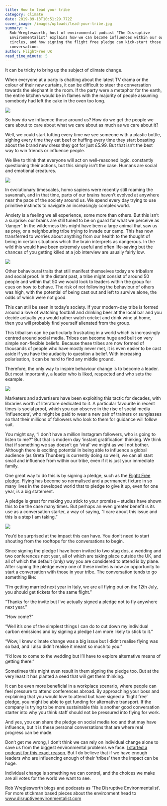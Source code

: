 ```yaml
---
title: How to lead your tribe
category: climate
date: 2019-09-13T10:51:29.772Z
cover_image: /images/uploads/lead-your-tribe.jpg
summary: >
  Rob Wreglesworth, host of environmental podcast 'The Disruptive
  Environmentalist’ explains how we can become influences within our own social
  circles, and how signing the flight free pledge can kick-start those
  conversations 
author: FlightFree UK
read_time_minute: 5
---
```

It can be tricky to bring up the subject of climate change. 

When everyone at a party is chatting about the latest TV drama or the colour of their new curtains, it can be difficult to steer the conversation towards the elephant in the room. If the party were a metaphor for the earth, the entire kitchen would be in flames with the majority of people assuming somebody had left the cake in the oven too long. 

![](/images/uploads/lead-your-tribe.jpg)

So how do we influence those around us? How do we get the people we care about to care about what we care about as much as we care about it? 

Well, we could start tutting every time we see someone with a plastic bottle, sighing every time they eat beef or huffing every time they start boasting about the brand new dress they got for just £5.99. But that isn’t the best way to win friends or influence people.

We like to think that everyone will act on well-reasoned logic, constantly questioning their actions, but this simply isn’t the case. Humans are social and emotional creatures.

![](/images/uploads/lead-your-tribe-2.jpg)

In evolutionary timescales, homo sapiens were recently still roaming the savannah, and in that time, parts of our brains haven’t evolved at anywhere near the pace of the society around us. We spend every day trying to use primitive instincts to navigate an increasingly complex world. 

Anxiety is a feeling we all experience, some more than others. But this isn’t a surprise: our brains are still tuned to be on guard for what we perceive as ‘danger’. In the wilderness this might have been a large animal that saw us as prey, or a neighbouring tribe trying to invade our camp. This has now transferred to worries about anything from our health to the thought of being in certain situations which the brain interprets as dangerous. In the wild this would have been extremely useful and often life-saving but the chances of you getting killed at a job interview are usually fairly low. 

![](/images/uploads/lead-your-tribe-3.jpg)

Other behavioural traits that still manifest themselves today are tribalism and social proof. In the distant past, a tribe might consist of around 50 people and within that 50 we would look to leaders within the group for cues on how to behave. The risk of not following the behaviour of others was high, with the potential of being cast out and left to survive alone, the odds of which were not good. 

This can still be seen in today’s society. If your modern-day tribe is formed around a love of watching football and drinking beer at the local bar and you decide actually you would rather watch cricket and drink wine at home, then you will probably find yourself alienated from the group. 

This tribalism can be particularly frustrating in a world which is increasingly centred around social media. Tribes can become huge and built on very simple non-flexible beliefs. Because these tribes are now formed of thousands of people who have mostly never met, it is even easier to be cast aside if you have the audacity to question a belief. With increasing polarisation, it can be hard to find any middle ground.

Therefore, the only way to inspire behaviour change is to become a leader. But most importantly, a leader who is liked, respected and who sets the example.

![](/images/uploads/lead-your-tribe-4.jpg)

Marketers and advertisers have been exploiting this tactic for decades, with libraries worth of literature dedicated to it. A particular favourite in recent times is social proof, which you can observe in the rise of social media ‘influencers’, who might be paid to wear a new pair of trainers or sunglasses so that their millions of followers who look to them for guidance will follow suit. 

You might say, “I don’t have a million Instagram followers, who is going to listen to me?” But that is modern day ‘instant gratification’ thinking. We think that if something we say doesn’t go ‘viral’ we might as well not bother. Although there is exciting potential in being able to influence a global audience (as Greta Thunberg is currently doing so well), we can all start small and influence from within our tribe, even if it is just your immediate family. 

One great way to do this is by signing a pledge, such as the [Flight Free pledge](https://www.flightfree.co.uk/pledge). Flying has become so normalised and a permanent fixture in so many lives in the developed world that to pledge to give it up, even for one year, is a big statement. 

A pledge is great for making you stick to your promise – studies have shown this to be the case many times. But perhaps an even greater benefit is its use as a conversation starter, a way of saying, “I care about this issue and this is a step I am taking.” 

![](/images/uploads/lead-your-tribe-5.jpg)

You’d be surprised at the impact this can have. You don’t need to start shouting from the rooftops for the conversations to begin. 

Since signing the pledge I have been invited to two stag dos, a wedding and two conferences next year, all of which are taking place outside the UK, and all of which the default (only) way you are considered to attend is by plane. After signing the pledge every one of these invites is now an opportunity to start a conversation with those in your tribe. The conversation tends to go something like:

“I’m getting married next year in Italy, we are all flying out on the 12th July, you should get tickets for the same flight.”

“Thanks for the invite but I’ve actually signed a pledge not to fly anywhere next year.”

“How come?”

“Well it’s one of the simplest things I can do to cut down my individual carbon emissions and by signing a pledge I am more likely to stick to it.”

“Wow, I knew climate change was a big issue but I didn’t realise flying was so bad, and I also didn’t realise it meant so much to you.” 

“I’d love to come to the wedding but I’ll have to explore alternative means of getting there.”

Sometimes this might even result in them signing the pledge too. But at the very least it has planted a seed that will get them thinking. 

It can be even more beneficial in a workplace scenario, where people can feel pressure to attend conferences abroad. By approaching your boss and explaining that you would love to attend but have signed a ‘flight free’ pledge, you might be able to get funding for alternative transport. If the company is trying to be more sustainable this is another good conversation starter into why you think staff should not be pressured into flying for work. 

And yes, you can share the pledge on social media too and that may have influence, but it is these personal conversations that are where real progress can be made. 

Don’t get me wrong, I don’t think we can rely on individual change alone to save us from the biggest environmental problems we face. [I started a podcast for this exact reason.](https://disruptiveenvironmentalist.com/podcast-2/) But I do believe that if we have enough leaders who are influencing enough of their ‘tribes’ then the impact can be huge. 

Individual change is something we can control, and the choices we make are all votes for the world we want to see. 

Rob Wreglesworth blogs and podcasts as 'The Disruptive Environmentalist’. For more stickman based pieces about the environment head to [www.disruptiveenvironmentalist.com ](<www.disruptiveenvironmentalist.com >)
